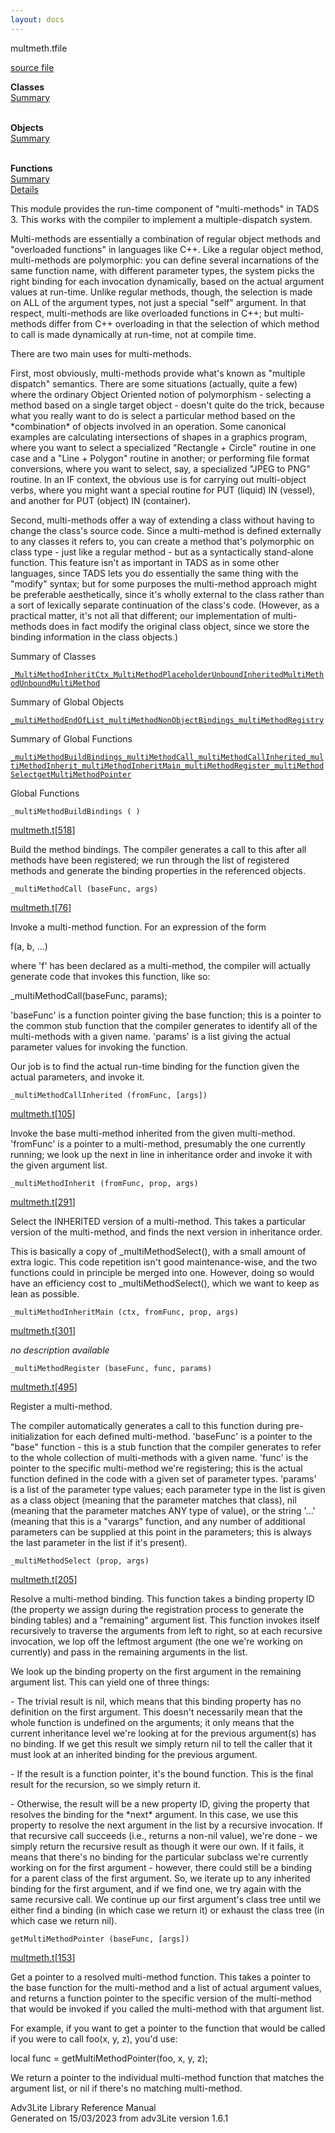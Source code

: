 ```yaml
---
layout: docs
---
```

<span class="title">multmeth.t</span><span class="type">file</span>

[source file](../source/multmeth.t.html)

**Classes**  
[Summary](#_ClassSummary_)  
 

**Objects**  
[Summary](#_ObjectSummary_)  
 

**Functions**  
[Summary](#_FunctionSummary_)  
[Details](#_Functions_)

<div class="fdesc">

This module provides the run-time component of "multi-methods" in TADS
3. This works with the compiler to implement a multiple-dispatch system.

Multi-methods are essentially a combination of regular object methods
and "overloaded functions" in languages like C++. Like a regular object
method, multi-methods are polymorphic: you can define several
incarnations of the same function name, with different parameter types,
the system picks the right binding for each invocation dynamically,
based on the actual argument values at run-time. Unlike regular methods,
though, the selection is made on ALL of the argument types, not just a
special "self" argument. In that respect, multi-methods are like
overloaded functions in C++; but multi-methods differ from C++
overloading in that the selection of which method to call is made
dynamically at run-time, not at compile time.

There are two main uses for multi-methods.

First, most obviously, multi-methods provide what's known as "multiple
dispatch" semantics. There are some situations (actually, quite a few)
where the ordinary Object Oriented notion of polymorphism - selecting a
method based on a single target object - doesn't quite do the trick,
because what you really want to do is select a particular method based
on the \*combination\* of objects involved in an operation. Some
canonical examples are calculating intersections of shapes in a graphics
program, where you want to select a specialized "Rectangle + Circle"
routine in one case and a "Line + Polygon" routine in another; or
performing file format conversions, where you want to select, say, a
specialized "JPEG to PNG" routine. In an IF context, the obvious use is
for carrying out multi-object verbs, where you might want a special
routine for PUT (liquid) IN (vessel), and another for PUT (object) IN
(container).

Second, multi-methods offer a way of extending a class without having to
change the class's source code. Since a multi-method is defined
externally to any classes it refers to, you can create a method that's
polymorphic on class type - just like a regular method - but as a
syntactically stand-alone function. This feature isn't as important in
TADS as in some other languages, since TADS lets you do essentially the
same thing with the "modify" syntax; but for some purposes the
multi-method approach might be preferable aesthetically, since it's
wholly external to the class rather than a sort of lexically separate
continuation of the class's code. (However, as a practical matter, it's
not all that different; our implementation of multi-methods does in fact
modify the original class object, since we store the binding information
in the class objects.)

</div>

<span id="_ClassSummary_"></span>

<div class="mjhd">

<span class="hdln">Summary of Classes</span>  

</div>

[`_MultiMethodInheritCtx`](../object/_MultiMethodInheritCtx.html)[`_MultiMethodPlaceholder`](../object/_MultiMethodPlaceholder.html)[`UnboundInheritedMultiMethod`](../object/UnboundInheritedMultiMethod.html)[`UnboundMultiMethod`](../object/UnboundMultiMethod.html)
<span id="_ObjectSummary_"></span>

<div class="mjhd">

<span class="hdln">Summary of Global Objects</span>  

</div>

[`_multiMethodEndOfList`](../object/_multiMethodEndOfList.html)[`_multiMethodNonObjectBindings`](../object/_multiMethodNonObjectBindings.html)[`_multiMethodRegistry`](../object/_multiMethodRegistry.html)
<span id="FunctionSummary_"></span>

<div class="mjhd">

<span class="hdln">Summary of Global Functions</span>  

</div>

[`_multiMethodBuildBindings`](#_multiMethodBuildBindings)[`_multiMethodCall`](#_multiMethodCall)[`_multiMethodCallInherited`](#_multiMethodCallInherited)[`_multiMethodInherit`](#_multiMethodInherit)[`_multiMethodInheritMain`](#_multiMethodInheritMain)[`_multiMethodRegister`](#_multiMethodRegister)[`_multiMethodSelect`](#_multiMethodSelect)[`getMultiMethodPointer`](#getMultiMethodPointer)

<span id="_Functions_"></span>

<div class="mjhd">

<span class="hdln">Global Functions</span>  

</div>

<span id="_multiMethodBuildBindings"></span>

`_multiMethodBuildBindings ( )`

[multmeth.t](../file/multmeth.t.html)\[[518](../source/multmeth.t.html#518)\]

<div class="desc">

Build the method bindings. The compiler generates a call to this after
all methods have been registered; we run through the list of registered
methods and generate the binding properties in the referenced objects.

</div>

<span id="_multiMethodCall"></span>

`_multiMethodCall (baseFunc, args)`

[multmeth.t](../file/multmeth.t.html)\[[76](../source/multmeth.t.html#76)\]

<div class="desc">

Invoke a multi-method function. For an expression of the form

  
f(a, b, ...)

where 'f' has been declared as a multi-method, the compiler will
actually generate code that invokes this function, like so:

  
\_multiMethodCall(baseFunc, params);

'baseFunc' is a function pointer giving the base function; this is a
pointer to the common stub function that the compiler generates to
identify all of the multi-methods with a given name. 'params' is a list
giving the actual parameter values for invoking the function.

Our job is to find the actual run-time binding for the function given
the actual parameters, and invoke it.

</div>

<span id="_multiMethodCallInherited"></span>

`_multiMethodCallInherited (fromFunc, [args])`

[multmeth.t](../file/multmeth.t.html)\[[105](../source/multmeth.t.html#105)\]

<div class="desc">

Invoke the base multi-method inherited from the given multi-method.
'fromFunc' is a pointer to a multi-method, presumably the one currently
running; we look up the next in line in inheritance order and invoke it
with the given argument list.

</div>

<span id="_multiMethodInherit"></span>

`_multiMethodInherit (fromFunc, prop, args)`

[multmeth.t](../file/multmeth.t.html)\[[291](../source/multmeth.t.html#291)\]

<div class="desc">

Select the INHERITED version of a multi-method. This takes a particular
version of the multi-method, and finds the next version in inheritance
order.

This is basically a copy of \_multiMethodSelect(), with a small amount
of extra logic. This code repetition isn't good maintenance-wise, and
the two functions could in principle be merged into one. However, doing
so would have an efficiency cost to \_multiMethodSelect(), which we want
to keep as lean as possible.

</div>

<span id="_multiMethodInheritMain"></span>

`_multiMethodInheritMain (ctx, fromFunc, prop, args)`

[multmeth.t](../file/multmeth.t.html)\[[301](../source/multmeth.t.html#301)\]

<div class="desc">

*no description available*

</div>

<span id="_multiMethodRegister"></span>

`_multiMethodRegister (baseFunc, func, params)`

[multmeth.t](../file/multmeth.t.html)\[[495](../source/multmeth.t.html#495)\]

<div class="desc">

Register a multi-method.

The compiler automatically generates a call to this function during
pre-initialization for each defined multi-method. 'baseFunc' is a
pointer to the "base" function - this is a stub function that the
compiler generates to refer to the whole collection of multi-methods
with a given name. 'func' is the pointer to the specific multi-method
we're registering; this is the actual function defined in the code with
a given set of parameter types. 'params' is a list of the parameter type
values; each parameter type in the list is given as a class object
(meaning that the parameter matches that class), nil (meaning that the
parameter matches ANY type of value), or the string '...' (meaning that
this is a "varargs" function, and any number of additional parameters
can be supplied at this point in the parameters; this is always the last
parameter in the list if it's present).

</div>

<span id="_multiMethodSelect"></span>

`_multiMethodSelect (prop, args)`

[multmeth.t](../file/multmeth.t.html)\[[205](../source/multmeth.t.html#205)\]

<div class="desc">

Resolve a multi-method binding. This function takes a binding property
ID (the property we assign during the registration process to generate
the binding tables) and a "remaining" argument list. This function
invokes itself recursively to traverse the arguments from left to right,
so at each recursive invocation, we lop off the leftmost argument (the
one we're working on currently) and pass in the remaining arguments in
the list.

We look up the binding property on the first argument in the remaining
argument list. This can yield one of three things:

\- The trivial result is nil, which means that this binding property has
no definition on the first argument. This doesn't necessarily mean that
the whole function is undefined on the arguments; it only means that the
current inheritance level we're looking at for the previous argument(s)
has no binding. If we get this result we simply return nil to tell the
caller that it must look at an inherited binding for the previous
argument.

\- If the result is a function pointer, it's the bound function. This is
the final result for the recursion, so we simply return it.

\- Otherwise, the result will be a new property ID, giving the property
that resolves the binding for the \*next\* argument. In this case, we
use this property to resolve the next argument in the list by a
recursive invocation. If that recursive call succeeds (i.e., returns a
non-nil value), we're done - we simply return the recursive result as
though it were our own. If it fails, it means that there's no binding
for the particular subclass we're currently working on for the first
argument - however, there could still be a binding for a parent class of
the first argument. So, we iterate up to any inherited binding for the
first argument, and if we find one, we try again with the same recursive
call. We continue up our first argument's class tree until we either
find a binding (in which case we return it) or exhaust the class tree
(in which case we return nil).

</div>

<span id="getMultiMethodPointer"></span>

`getMultiMethodPointer (baseFunc, [args])`

[multmeth.t](../file/multmeth.t.html)\[[153](../source/multmeth.t.html#153)\]

<div class="desc">

Get a pointer to a resolved multi-method function. This takes a pointer
to the base function for the multi-method and a list of actual argument
values, and returns a function pointer to the specific version of the
multi-method that would be invoked if you called the multi-method with
that argument list.

For example, if you want to get a pointer to the function that would be
called if you were to call foo(x, y, z), you'd use:

  
local func = getMultiMethodPointer(foo, x, y, z);

We return a pointer to the individual multi-method function that matches
the argument list, or nil if there's no matching multi-method.

</div>

<div class="ftr">

Adv3Lite Library Reference Manual  
Generated on 15/03/2023 from adv3Lite version 1.6.1

</div>
